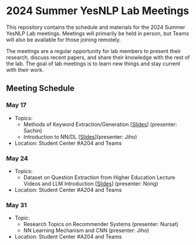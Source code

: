 # 2024 Summer YesNLP Lab Meetings

This repository contains the schedule and materials for the 2024 Summer YesNLP Lab meetings. Meetings will primarily be held in person, but Teams will also be available for those joining remotely. 

The meetings are a regular opportunity for lab members to present their research, discuss recent papers, and share their knowledge with the rest of the lab. The goal of lab meetings is to learn new things and stay current with their work.

## Meeting Schedule

### May 17

- Topics:
    - Methods of Keyword Extraction/Generation [[Slides](https://kennesawedu-my.sharepoint.com/:p:/r/personal/ssharm21_students_kennesaw_edu/Documents/GRA%20-%20Work/Summer%20-%202024/PPTs/Key-Phrase%20Extraction.pptx?d=wc5614165bba343b0bccad54fc2d90601&csf=1&web=1&e=eJn55L)] (presenter: Sachin)
    - Introduction to NN/DL [[Slides](https://github.com/Jiho-YesNLP/24Su-lab-meetings/blob/main/presentations/d2i-1-jiho.pptx)](presenter: Jiho)
- Location: Student Center #A204 and Teams

### May 24

- Topics:
    - Dataset on Question Extraction from Higher Education Lecture Videos and LLM Introduction [[Slides](https://docs.google.com/presentation/d/1567lEVeATrf2CYPPNEu9v9kgSYXsiMYze79BTpm5QwY/edit?usp=sharing)] (presenter: Nong)
- Location: Student Center #A204 and Teams

### May 31

- Topic: 
    - Research Topics on Recommender Systems (presenter: Nursat)
    - NN Learning Mechanism and CNN (presenter: Jiho)
- Location: Student Center #A204 and Teams
